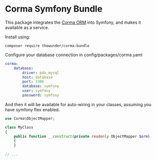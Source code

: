 # Corma Symfony Bundle

This package integrates the [Corma ORM](https://github.com/thewunder/corma) 
into Symfony, and makes it available as a service.

Install using:

```shell
composer require thewunder/corma-bundle
```

Configure your database connection in config/packages/corma.yaml

```yaml
corma:
    database:
        driver: pdo_mysql
        host: database
        port: 3306
        database: symfony
        user: symfony
        password: symfony
```

And then it will be available for auto-wiring in your classes, assuming you have symfony flex enabled.

```php
use Corma\ObjectMapper;

class MyClass
{
    public function __construct(private readonly ObjectMapper $orm)
    {
    }
    
// ...

```
